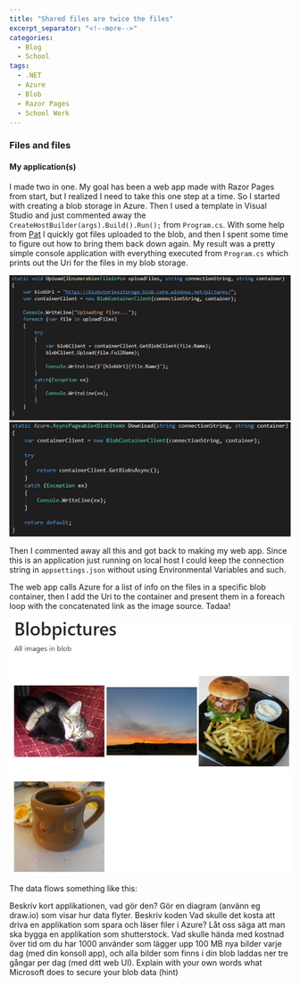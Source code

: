 ```yaml
---
title: "Shared files are twice the files"
excerpt_separator: "<!--more-->"
categories:
  - Blog
  - School
tags:
  - .NET
  - Azure
  - Blob
  - Razor Pages
  - School Work
---
```


### Files and files

#### My application(s)

I made two in one. My goal has been a web app made with Razor Pages from start, but I realized I need to take this one step at a time.
So I started with creating a blob storage in Azure. Then I used a template in Visual Studio and just commented away the  `CreateHostBuilder(args).Build().Run();` from `Program.cs`. With some help from [Pat](https://www.youtube.com/channel/UCWIgdMSJn8X9IwylP-7Ad8w/videos) I quickly got files uploaded to the blob, and then I spent some time to figure out how to bring them back down again. My result was a pretty simple console application with everything executed from `Program.cs` which prints out the Uri for the files in my blob storage. 

![Upload](https://raw.githubusercontent.com/Baverstrand/Baverstrand.github.io/master/img/211001upload.jpg)
![Download](https://raw.githubusercontent.com/Baverstrand/Baverstrand.github.io/master/img/211001download.jpg)

Then I commented away all this and got back to making my web app. Since this is an application just running on local host I could keep the connection string in `appsettings.json` without using Environmental Variables and such.

The web app calls Azure for a list of info on the files in a specific blob container, then I add the Uri to the container and present them in a foreach loop with the concatenated link as the image source. Tadaa!

![Frontend](https://raw.githubusercontent.com/Baverstrand/Baverstrand.github.io/master/img/211001frontend.jpg)

The data flows something like this:


Beskriv kort applikationen, vad gör den?
Gör en diagram (använn eg draw.io) som visar hur data flyter.
Beskriv koden
Vad skulle det kosta att driva en applikation som spara och läser filer i Azure? Låt oss säga att man ska bygga en applikation som shutterstock. Vad skulle hända med kostnad över tid om du har 1000 använder som lägger upp 100 MB nya bilder varje dag (med din konsoll app), och alla bilder som finns i din blob laddas ner tre gångar per dag (med ditt web UI).
Explain with your own words what Microsoft does to secure your blob data (hint)
